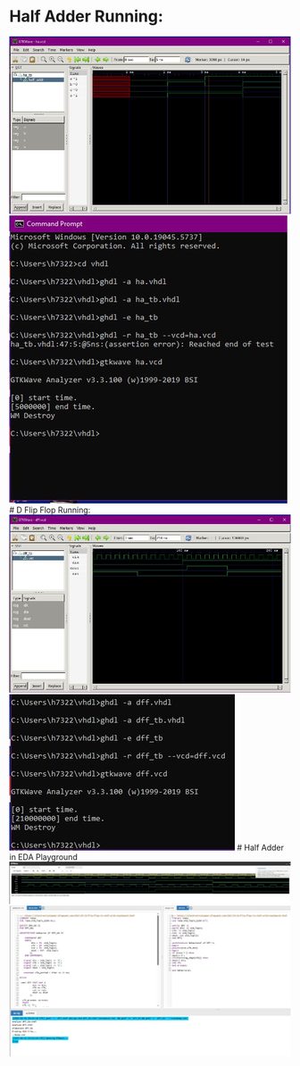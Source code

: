 # Half Adder Running:
<img src="322_lab_1.1.JPG" alt="322_lab_1.1" >
<img src="322_lab_1.2.JPG" alt="322_lab_1.2" >
# D Flip Flop Running:
<img src="322_lab_1.3.JPG" alt="322_lab_1.3" >
<img src="322_lab_1.4.JPG" alt="322_lab_1.4" >
# Half Adder in EDA Playground
<img src="322_lab_1.5.JPG" alt="322_lab_1.5" >
<img src="322_lab_1.6.JPG" alt="322_lab_1.6" >
